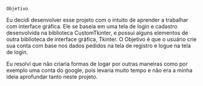 	Objetivo

Eu decidi desenvolver esse projeto com o intuito de aprender a trabalhar com interface gráfica. Ele se baseia em uma tela de login e cadastro desenvolvida na biblioteca CustomTkinter, e possui alguns elementos de outra biblioteca de interface gráfica, Tkinter. O Objetivo é que o usuário crie sua conta com base nos dados pedidos na tela de registro e logue na tela de login.

Eu resolvi que não criaria formas de logar por outras maneiras como por exemplo uma conta do google, pois levaria muito tempo e não era a minha ideia aprofundar tanto neste projeto.
